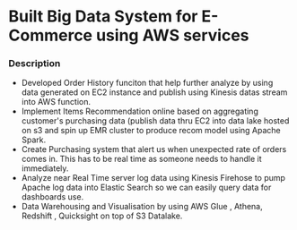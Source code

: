 # Built Big Data System for E-Commerce using AWS services

### Description

* Developed Order History funciton that help further analyze by using data generated on EC2 instance and publish using Kinesis datas stream into AWS function.
* Implement Items Recommendation online based on aggregating customer's purchasing data (publish data thru EC2 into data lake hosted on s3 and spin up EMR cluster to produce recom model using Apache Spark.
* Create Purchasing system that alert us when unexpected rate of orders comes in. This has to be real time as someone needs to handle it immediately.
* Analyze near Real Time server log data using Kinesis Firehose to pump Apache log data into Elastic Search so we can easily query data for dashboards use.
* Data Warehousing and Visualisation by using AWS Glue , Athena, Redshift , Quicksight on top of S3 Datalake.
